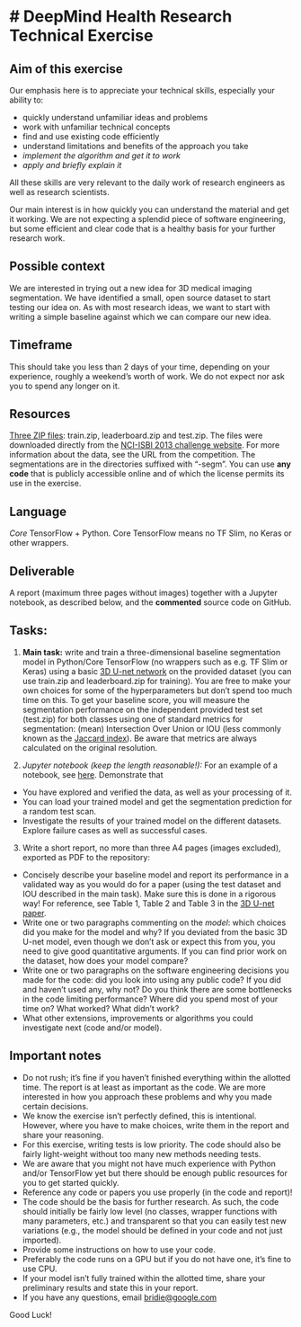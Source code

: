 # # DeepMind Health Research Technical Exercise

## Aim of this exercise
Our emphasis here is to appreciate your technical skills, especially your ability to:
* quickly understand unfamiliar ideas and problems
* work with unfamiliar technical concepts
* find and use existing code efficiently
* understand limitations and benefits of the approach you take
* *implement the algorithm and get it to work*
* *apply and briefly explain it*

All these skills are very relevant to the daily work of research engineers as well as research scientists.

Our main interest is in how quickly you can understand the material and get it working. We are not expecting a splendid piece of software engineering, but some efficient and clear code that is a healthy basis for your further research work.

## Possible context
We are interested in trying out a new idea for 3D medical imaging segmentation. We have identified a small, open source dataset to start testing our idea on. As with most research ideas, we want to start with writing a simple baseline against which we can compare our new idea.

## Timeframe
This should take you less than 2 days of your time, depending on your experience, roughly a weekend’s worth of work. We do not expect nor ask you to spend any longer on it.

## Resources
[Three ZIP files](https://drive.google.com/open?id=0B40x2-JgzvT1eVo4NS1qUHhwWFE): train.zip, leaderboard.zip and test.zip. The files were downloaded directly from the [NCI-ISBI 2013 challenge website](https://wiki.cancerimagingarchive.net/display/DOI/NCI-ISBI+2013+Challenge%3A+Automated+Segmentation+of+Prostate+Structures). For more information about the data, see the URL from the competition. The segmentations are in the directories suffixed with “-segm”.
You can use **any code** that is publicly accessible online and of which the license permits its use in the exercise.

## Language
*Core* TensorFlow + Python. Core TensorFlow means no TF Slim, no Keras or other wrappers.

## Deliverable
A report (maximum three pages without images) together with a Jupyter notebook, as described below, and the **commented** source code on GitHub.

## Tasks:
1) **Main task:** write and train a three-dimensional baseline segmentation model in Python/Core TensorFlow (no wrappers such as e.g. TF Slim or Keras) using a basic [3D U-net network](https://arxiv.org/abs/1606.06650) on the provided dataset (you can use train.zip and leaderboard.zip for training). You are free to make your own choices for some of the hyperparameters but don’t spend too much time on this. To get your baseline score, you will measure the segmentation performance on the independent provided test set (test.zip) for both classes using one of standard metrics for segmentation: (mean) Intersection Over Union or IOU (less commonly known as the [Jaccard index](https://en.wikipedia.org/wiki/Jaccard_index)). Be aware that metrics are always calculated on the original resolution.

2) *Jupyter notebook (keep the length reasonable!):* For an example of a notebook, see [here](https://github.com/tensorflow/tensorflow/blob/fc49f43817e363e50df3ff2fd7a4870ace13ea13/tensorflow/examples/tutorials/deepdream/deepdream.ipynb). Demonstrate that
* You have explored and verified the data, as well as your processing of it.
* You can load your trained model and get the segmentation prediction for a random test scan.
* Investigate the results of your trained model on the different datasets. Explore failure cases as well as successful cases.

3) Write a short report, no more than three A4 pages (images excluded), exported as PDF to the repository:
* Concisely describe your baseline model and report its performance in a validated way as you would do for a paper (using the test dataset and IOU described in the main task). Make sure this is done in a rigorous way! For reference, see Table 1, Table 2 and Table 3 in the [3D U-net paper](https://arxiv.org/abs/1606.06650).
* Write one or two paragraphs commenting on the *model*: which choices did you make for the model and why? If you deviated from the basic 3D U-net model, even though we don’t ask or expect this from you, you need to give good quantitative arguments. If you can find prior work on the dataset, how does your model compare?
* Write one or two paragraphs on the software engineering decisions you made for the code: did you look into using any public code? If you did and haven’t used any, why not? Do you think there are some bottlenecks in the code limiting performance? Where did you spend most of your time on? What worked? What didn’t work?
* What other extensions, improvements or algorithms you could investigate next (code and/or model).



## Important notes
* Do not rush; it’s fine if you haven’t finished everything within the allotted time. The report is at least as important as the code. We are more interested in how you approach these problems and why you made certain decisions.
* We know the exercise isn’t perfectly defined, this is intentional. However, where you have to make choices, write them in the report and share your reasoning.
* For this exercise, writing tests is low priority. The code should also be fairly light-weight without too many new methods needing tests.
* We are aware that you might not have much experience with Python and/or TensorFlow yet but there should be enough public resources for you to get started quickly.
* Reference any code or papers you use properly (in the code and report)!
* The code should be the basis for further research. As such, the code should initially be fairly low level (no classes, wrapper functions with many parameters, etc.) and transparent so that you can easily test new variations (e.g., the model should be defined in your code and not just imported).
* Provide some instructions on how to use your code.
* Preferably the code runs on a GPU but if you do not have one, it’s fine to use CPU.
* If your model isn’t fully trained within the allotted time, share your preliminary results and state this in your report.
* If you have any questions, email bridie@google.com
 
Good Luck!
